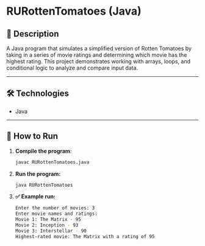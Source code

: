 # RURottenTomatoes (Java)

## 📝 Description  
A Java program that simulates a simplified version of Rotten Tomatoes by taking in a series of movie ratings and determining which movie has the highest rating. This project demonstrates working with arrays, loops, and conditional logic to analyze and compare input data.

---

## 🛠️ Technologies  
- Java  

---

## 🚀 How to Run  

1. **Compile the program**:  
   ```bash  
   javac RURottenTomatoes.java
2. **Run the program:**
   ```bash
   java RURottenTomatoes
3. **✅ Example run:**
   ```bash
   Enter the number of movies: 3
   Enter movie names and ratings:
   Movie 1: The Matrix - 95
   Movie 2: Inception - 93
   Movie 3: Interstellar - 90
   Highest-rated movie: The Matrix with a rating of 95
   
